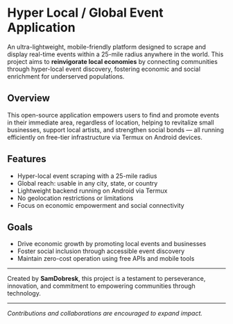 # Hyper Local / Global Event Application

An ultra-lightweight, mobile-friendly platform designed to scrape and display real-time events within a 25-mile radius anywhere in the world. This project aims to **reinvigorate local economies** by connecting communities through hyper-local event discovery, fostering economic and social enrichment for underserved populations.

## Overview

This open-source application empowers users to find and promote events in their immediate area, regardless of location, helping to revitalize small businesses, support local artists, and strengthen social bonds — all running efficiently on free-tier infrastructure via Termux on Android devices.

## Features

- Hyper-local event scraping with a 25-mile radius  
- Global reach: usable in any city, state, or country  
- Lightweight backend running on Android via Termux  
- No geolocation restrictions or limitations  
- Focus on economic empowerment and social connectivity  

## Goals

- Drive economic growth by promoting local events and businesses  
- Foster social inclusion through accessible event discovery  
- Maintain zero-cost operation using free APIs and mobile tools  

---

Created by **SamDobresk**, this project is a testament to perseverance, innovation, and commitment to empowering communities through technology.

---

*Contributions and collaborations are encouraged to expand impact.*
